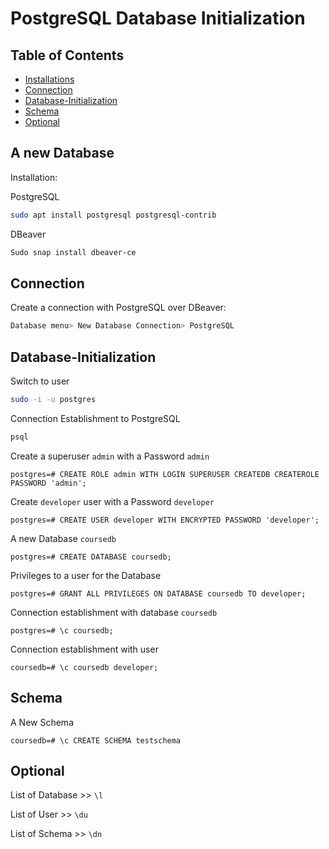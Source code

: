 # PostgreSQL Database Initialization

## Table of Contents

- [Installations](#Installations)
- [Connection](#Connection)
- [Database-Initialization](#Database-Initialization)
- [Schema](#Schema)
- [Optional](#Optional)

## A new Database

Installation:

PostgreSQL

```bash
sudo apt install postgresql postgresql-contrib
```

DBeaver

```bash
Sudo snap install dbeaver-ce
```

## Connection

Create a connection with PostgreSQL over DBeaver:

```bash
Database menu> New Database Connection> PostgreSQL
```

## Database-Initialization

Switch to user

```bash
sudo -i -u postgres
```

Connection Establishment to PostgreSQL

```bash
psql
```

Create a superuser `admin` with a Password `admin`

```postgresql
postgres=# CREATE ROLE admin WITH LOGIN SUPERUSER CREATEDB CREATEROLE PASSWORD 'admin';
```

Create `developer` user with a Password `developer`

```postgresql
postgres=# CREATE USER developer WITH ENCRYPTED PASSWORD 'developer';
```

A new Database `coursedb`

```postgresql
postgres=# CREATE DATABASE coursedb;
```

Privileges to a user for the Database

```postgresql
postgres=# GRANT ALL PRIVILEGES ON DATABASE coursedb TO developer;
```

Connection establishment with database `coursedb`

```postgresql
postgres=# \c coursedb;
```

Connection establishment with user

```postgresql
coursedb=# \c coursedb developer;
```

## Schema

A New Schema

```postgresql
coursedb=# \c CREATE SCHEMA testschema
```

## Optional

List of Database >>  `\l`

List of User >>  `\du`

List of Schema >>  `\dn`
